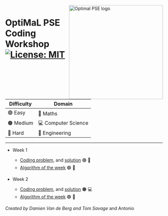 <a href="https://www.imperial.ac.uk/optimisation-and-machine-learning-for-process-engineering/about-us/">
<img src="https://avatars.githubusercontent.com/u/81195336?s=200&v=4" alt="Optimal PSE logo" title="OptimalPSE" align="right" height="300" />
</a>


# OptiMaL PSE Coding Workshop [![License: MIT](https://img.shields.io/badge/License-MIT-yellow.svg)](https://opensource.org/licenses/MIT) 

 
| Difficulty | Domain |
|---|---|
| 🟢 Easy | 🧮 Maths |
| 🟠 Medium  | 💻 Computer Science |
| 🔴 Hard  | 🔬 Engineering |

---

 - Week 1 
 	- [Coding problem](problems/problem_1/description.md), and [solution](problems/problem_1/solution.md) 🟢 🧮
	- [Algorithm of the week](algorithms/algorithm_1/description.md) 🟢 🔬

 - Week 2 
 	- [Coding problem](problems/problem_2/description.md), and [solution](problems/problem_2/solution.md) 🟠 💻
	- [Algorithm of the week](algorithms/algorithm_2/description.md) 🟢 🧮


_Created by Damien Van de Berg and Tom Savage_ and Antonio
